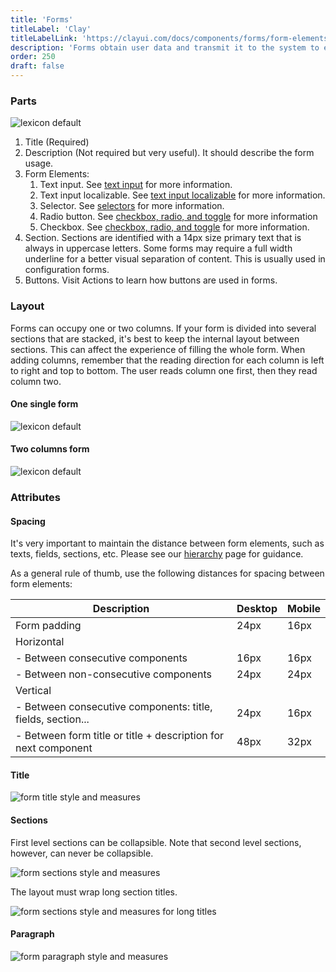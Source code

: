 ```yaml
---
title: 'Forms'
titleLabel: 'Clay'
titleLabelLink: 'https://clayui.com/docs/components/forms/form-elements.html'
description: 'Forms obtain user data and transmit it to the system to either store the data, produce an action, or both.'
order: 250
draft: false
---
```


### Parts

![lexicon default](/images/lexicon/FormParts.jpg)

1. Title (Required)
2. Description (Not required but very useful). It should describe the form usage.
3. Form Elements:
    1. Text input. See [text input](./text-input) for more information.
    2. Text input localizable. See [text input localizable](./text-input-localizable) for more information.
    3. Selector. See [selectors](./selector) for more information.
    4. Radio button. See [checkbox, radio, and toggle](./radio-check-toggle) for more information
    5. Checkbox. See [checkbox, radio, and toggle](./radio-check-toggle) for more information.
4. Section. Sections are identified with a 14px size primary text that is always in uppercase letters. Some forms may require a full width underline for a better visual separation of content. This is usually used in configuration forms.
5. Buttons. Visit Actions to learn how buttons are used in forms.

### Layout

Forms can occupy one or two columns. If your form is divided into several sections that are stacked, it's best to keep the internal layout between sections. This can affect the experience of filling the whole form.
When adding columns, remember that the reading direction for each column is left to right and top to bottom. The user reads column one first, then they read column two.

#### One single form

![lexicon default](/images/lexicon/Form1Column.jpg)

#### Two columns form

![lexicon default](/images/lexicon/Form2Columns.jpg)

### Attributes

#### Spacing

It's very important to maintain the distance between form elements, such as texts, fields, sections, etc. Please see our [hierarchy](./forms-hierarchy) page for guidance.

As a general rule of thumb, use the following distances for spacing between form elements:

| Description                                                    | Desktop | Mobile |
| -------------------------------------------------------------- | ------- | ------ |
| Form padding                                                   | 24px    | 16px   |
| Horizontal                                                     |         |        |
| - Between consecutive components                               | 16px    | 16px   |
| - Between non-consecutive components                           | 24px    | 24px   |
| Vertical                                                       |         |        |
| - Between consecutive components: title, fields, section...    | 24px    | 16px   |
| - Between form title or title + description for next component | 48px    | 32px   |

#### Title

![form title style and measures](/images/lexicon/FormTitle.jpg)

#### Sections

First level sections can be collapsible. Note that second level sections, however, can never be collapsible.

![form sections style and measures](/images/lexicon/FormSections.jpg)

The layout must wrap long section titles.

![form sections style and measures for long titles](/images/lexicon/FormSectionsLong.jpg)

#### Paragraph

![form paragraph style and measures](/images/lexicon/FormParagraph.jpg)
